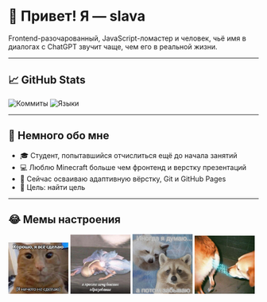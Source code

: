 # 👋 Привет! Я — slava

Frontend-разочарованный, JavaScript-ломастер и человек, чьё имя в диалогах с ChatGPT звучит чаще, чем его в реальной жизни.

---

## 📈 GitHub Stats

![Коммиты](https://github-readme-stats.vercel.app/api?username=slava-ysstala&show_icons=true&theme=default)
![Языки](https://github-readme-stats.vercel.app/api/top-langs/?username=slava-ysstala&layout=compact)

---

## 🧠 Немного обо мне

- 🎓 Студент, попытавшийся отчислиться ещё до начала занятий
- 💻 Люблю Minecraft больше чем фронтенд и верстку презентаций
- 🌱 Сейчас осваиваю адаптивную вёрстку, Git и GitHub Pages
- 🎯 Цель: найти цель

---

## 😂 Мемы настроения

<img src='mem1.jpg' width=24%> <img src='mem4.jpg' width=24%>
<img src='mem3.jpg' width=24%> <img src='mem2.jpg' width=24%>
